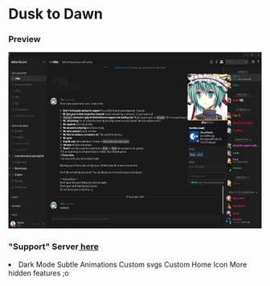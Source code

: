 <h1> Dusk to Dawn </h1>

<h3> Preview </h3>
<img src="/SourceCodes/src/Screenshot_42.png" width="600px" height="350px" </img>
<h3> "Support" Server<a href="https://discord.gg/QRxZPvc"> here </a> </h3>
<li>
  Dark Mode
  Subtle Animations
  Custom svgs
  Custom Home Icon
  More hidden features ;o
</li>
